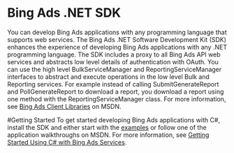 
# Bing Ads .NET SDK

You can develop Bing Ads applications with any programming language that supports web services. The Bing Ads .NET Software Development Kit (SDK) enhances the experience of developing Bing Ads applications with any .NET programming language. The SDK includes a proxy to all Bing Ads API web services and abstracts low level details of authentication with OAuth. You can use the high level BulkServiceManager and ReportingServiceManager interfaces to abstract and execute operations in the low level Bulk and Reporting services. For example instead of calling SubmitGenerateReport and PollGenerateReport to download a report, you download a report using one method with the ReportingServiceManager class. For more information, see [Bing Ads Client Libraries](https://msdn.microsoft.com/en-US/library/bing-ads-client-libraries.aspx) on MSDN.

#Getting Started
To get started developing Bing Ads applications with C#, install the SDK and either start with the [examples](https://github.com/bing-ads-sdk/BingAds-dotNet-SDK/tree/master/examples) or follow one of the application walkthroughs on MSDN. For more information, see [Getting Started Using C# with Bing Ads Services](https://msdn.microsoft.com/en-US/library/bing-ads-overview-getting-started-csharp-visual-basic-with-web-services.aspx).
